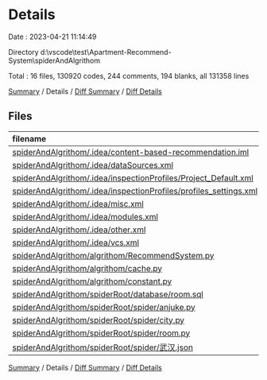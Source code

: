 # Details

Date : 2023-04-21 11:14:49

Directory d:\\vscode\\test\\Apartment-Recommend-System\\spiderAndAlgrithom

Total : 16 files,  130920 codes, 244 comments, 194 blanks, all 131358 lines

[Summary](results.md) / Details / [Diff Summary](diff.md) / [Diff Details](diff-details.md)

## Files
| filename | language | code | comment | blank | total |
| :--- | :--- | ---: | ---: | ---: | ---: |
| [spiderAndAlgrithom/.idea/content-based-recommendation.iml](/spiderAndAlgrithom/.idea/content-based-recommendation.iml) | XML | 8 | 0 | 0 | 8 |
| [spiderAndAlgrithom/.idea/dataSources.xml](/spiderAndAlgrithom/.idea/dataSources.xml) | XML | 12 | 0 | 0 | 12 |
| [spiderAndAlgrithom/.idea/inspectionProfiles/Project_Default.xml](/spiderAndAlgrithom/.idea/inspectionProfiles/Project_Default.xml) | XML | 29 | 0 | 0 | 29 |
| [spiderAndAlgrithom/.idea/inspectionProfiles/profiles_settings.xml](/spiderAndAlgrithom/.idea/inspectionProfiles/profiles_settings.xml) | XML | 6 | 0 | 0 | 6 |
| [spiderAndAlgrithom/.idea/misc.xml](/spiderAndAlgrithom/.idea/misc.xml) | XML | 4 | 0 | 0 | 4 |
| [spiderAndAlgrithom/.idea/modules.xml](/spiderAndAlgrithom/.idea/modules.xml) | XML | 8 | 0 | 0 | 8 |
| [spiderAndAlgrithom/.idea/other.xml](/spiderAndAlgrithom/.idea/other.xml) | XML | 6 | 0 | 0 | 6 |
| [spiderAndAlgrithom/.idea/vcs.xml](/spiderAndAlgrithom/.idea/vcs.xml) | XML | 6 | 0 | 0 | 6 |
| [spiderAndAlgrithom/algrithom/RecommendSystem.py](/spiderAndAlgrithom/algrithom/RecommendSystem.py) | Python | 331 | 129 | 74 | 534 |
| [spiderAndAlgrithom/algrithom/cache.py](/spiderAndAlgrithom/algrithom/cache.py) | Python | 30 | 6 | 2 | 38 |
| [spiderAndAlgrithom/algrithom/constant.py](/spiderAndAlgrithom/algrithom/constant.py) | Python | 32 | 6 | 4 | 42 |
| [spiderAndAlgrithom/spiderRoot/database/room.sql](/spiderAndAlgrithom/spiderRoot/database/room.sql) | SQL | 129,797 | 33 | 75 | 129,905 |
| [spiderAndAlgrithom/spiderRoot/spider/anjuke.py](/spiderAndAlgrithom/spiderRoot/spider/anjuke.py) | Python | 321 | 69 | 33 | 423 |
| [spiderAndAlgrithom/spiderRoot/spider/city.py](/spiderAndAlgrithom/spiderRoot/spider/city.py) | Python | 11 | 0 | 2 | 13 |
| [spiderAndAlgrithom/spiderRoot/spider/room.py](/spiderAndAlgrithom/spiderRoot/spider/room.py) | Python | 86 | 1 | 4 | 91 |
| [spiderAndAlgrithom/spiderRoot/spider/武汉.json](/spiderAndAlgrithom/spiderRoot/spider/%E6%AD%A6%E6%B1%89.json) | JSON | 233 | 0 | 0 | 233 |

[Summary](results.md) / Details / [Diff Summary](diff.md) / [Diff Details](diff-details.md)